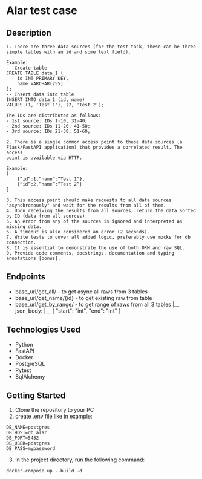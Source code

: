 # Alar test case

## Description
    1. There are three data sources (for the test task, these can be three
    simple tables with an id and some text field).

    Example:
    -- Create table
    CREATE TABLE data_1 (
        id INT PRIMARY KEY,
        name VARCHAR(255)
    );
    -- Insert data into table
    INSERT INTO data_1 (id, name)
    VALUES (1, 'Test 1'), (2, 'Test 2');

    The IDs are distributed as follows:
    - 1st source: IDs 1-10, 31-40;
    - 2nd source: IDs 11-20, 41-50;
    - 3rd source: IDs 21-30, 51-60;

    2. There is a single common access point to these data sources (a
    Flask/FastAPI application) that provides a correlated result. The access
    point is available via HTTP.

    Example:
    [
        {“id”:1,”name”:”Test 1”},
        {“id”:2,”name”:”Test 2”}
    ]

    3. This access point should make requests to all data sources
    "asynchronously" and wait for the results from all of them.
    4. Upon receiving the results from all sources, return the data sorted
    by ID (data from all sources).
    5. An error from any of the sources is ignored and interpreted as
    missing data.
    6. A timeout is also considered an error (2 seconds).
    7. Write tests to cover all added logic, preferably use mocks for db
    connection.
    8. It is essential to demonstrate the use of both ORM and raw SQL.
    9. Provide code comments, docstrings, documentation and typing
    annotations [bonus].

## Endpoints
 - base_url/get_all/ - to get async all raws from 3 tables
 - base_url/get_name/{id} - to get existing raw from table
 - base_url/get_by_range/ - to get range of raws from all 3 tables
    |__ json_body:
                |__ {
                    "start": "int",
                    "end": "int"
                }

## Technologies Used
 - Python
 - FastAPI
 - Docker
 - PostgreSQL
 - Pytest
 - SqlAlchemy

## Getting Started
1. Clone the repository to your PC
2. create .env file like in example:
```
DB_NAME=postgres
DB_HOST=db_alar
DB_PORT=5432
DB_USER=postgres
DB_PASS=mypassword
```
3. In the project directory, run the following command:
```
docker-compose up --build -d
```